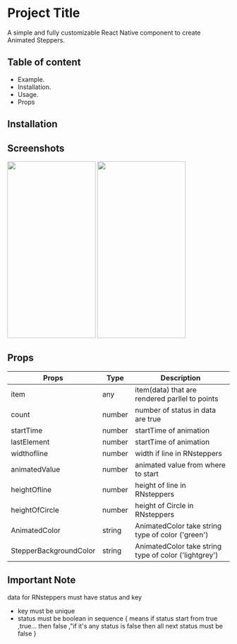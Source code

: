 
# Project Title

A simple and fully customizable React Native component to create Animated Steppers.


## Table of content
* Example.  
* Installation.  
* Usage.  
* Props
## Installation

## Screenshots 

<img src="https://user-images.githubusercontent.com/103027059/193255074-d9eda348-09c4-4b71-bb11-d806dab42e63.png" height="400" width="200"/> <img src="https://user-images.githubusercontent.com/103027059/193255293-a3436aec-46c6-49e8-85c2-428f50f8c060.png" height="400" width="200"/>


## Props
| Props | Type | Description |  
| --------- | ------- | ------ |
| item | any | item(data) that are rendered parllel to points|
| count | number | number of status in data are true|
| startTime | number| startTime of animation|
| lastElement | number| startTime of animation|
| widthofline | number| width if line in RNsteppers|
| animatedValue | number| animated value from where to start |
| heightOfline | number| height of line in RNsteppers|
| heightOfCircle | number| height of Circle in RNsteppers|
| AnimatedColor | string| AnimatedColor take string type of color ('green')|
| StepperBackgroundColor | string| AnimatedColor take string type of color ('lightgrey') |


## Important Note

data for RNsteppers must have status and key
* key must be unique
* status must be boolean in sequence { means if status start from true ,true... then false ,"if it's any status is false then all next status must be false }
